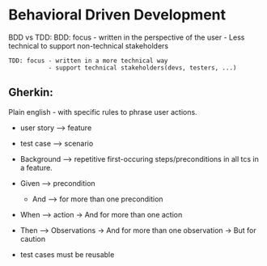 # Behavioral Driven Development
BDD vs TDD:
    BDD: focus - written in the perspective of the user
               - Less technical to support non-technical stakeholders

    TDD: focus - written in a more technical way
               - support technical stakeholders(devs, testers, ...)

## Gherkin:
Plain english - with specific rules to phrase user actions.

- user story --> feature
- test case --> scenario
- Background --> repetitive first-occuring steps/preconditions in all tcs in a feature.
- Given --> precondition
    - And --> for more than one precondition
- When --> action
    -> And for more than one action
- Then --> Observations
    -> And for more than one observation
    -> But for caution

- test cases must be reusable